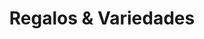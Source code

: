 ---
title: "Regalos & Variedades"
url: /pereira/regalos-und-variedades/
shop: tienda de variedades
---